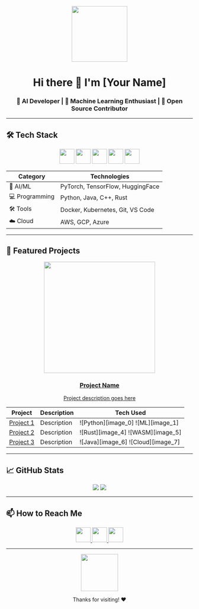 <div align="center">
  <img src="https://pfst.cf2.poecdn.net/base/image/f2ce09d8d47c27ddca19e5fafdadff6276f84295326bfcf53e3e47750326adad?pmaid=423238399" width="150" height="150">
  <h1>Hi there 👋 I'm [Your Name]</h1>
  <h3>🔭 AI Developer | 🌱 Machine Learning Enthusiast | 🚀 Open Source Contributor</h3>
</div>

---

## 🛠️ Tech Stack

<div align="center">
  <img src="https://pfst.cf2.poecdn.net/base/image/74d82063026d0e40754b464abf1d1de1e8189841ebbe9cb15e6b72e9a3b40ec0?pmaid=423238395" width="40" height="40">
  <img src="https://pfst.cf2.poecdn.net/base/image/401cfd57966969edd27ee815d94bb443f6e94af4626bfdc97a51d74b283bb7e5?pmaid=423238401" width="40" height="40">
  <img src="https://pfst.cf2.poecdn.net/base/image/56163b5ecc8cdc0566a5d7d9bf0648342e81cfc48eb729dcf299e1c1217e5e3c?pmaid=423238410" width="40" height="40">
  <img src="https://pfst.cf2.poecdn.net/base/image/cb4478f5fd9d884d273e31e4f55e5c5f053f6a1437eff0b68eef231a0c9ce0a9?pmaid=423238416" width="40" height="40">
  <img src="https://pfst.cf2.poecdn.net/base/image/888eef149d55f28dc9a030fab8c83e6aab65b6cba347f35ab136649eae109ab1?pmaid=423238421" width="40" height="40">
</div>

| Category       | Technologies                          |
|----------------|---------------------------------------|
| 🤖 AI/ML       | PyTorch, TensorFlow, HuggingFace      |
| 💻 Programming | Python, Java, C++, Rust               |
| 🛠️ Tools      | Docker, Kubernetes, Git, VS Code      |
| ☁️ Cloud      | AWS, GCP, Azure                       |

---

## 🌟 Featured Projects

<div align="center">
  <a href="[Project URL]">
    <img src="https://pfst.cf2.poecdn.net/base/image/5c0ef9cddaa0378158548aa38c8e5703769b4e03d18aa65d348237be66b10ce0?pmaid=423238523" width="300">
    <h3>Project Name</h3>
    <p>Project description goes here</p>
  </a>
</div>

| Project | Description | Tech Used |
|---------|-------------|-----------|
| [Project 1](link) | Description | ![Python][image_0] ![ML][image_1] |
| [Project 2](link) | Description | ![Rust][image_4] ![WASM][image_5] |
| [Project 3](link) | Description | ![Java][image_6] ![Cloud][image_7] |

---

## 📈 GitHub Stats

<div align="center">
  <img src="https://github-readme-stats.vercel.app/api?username=yourusername&show_icons=true&theme=radical">
  <img src="https://github-readme-streak-stats.herokuapp.com/?user=yourusername&theme=dark">
</div>

---

## 📫 How to Reach Me

<div align="center">
  <a href="mailto:your.email@example.com">
    <img src="https://pfst.cf2.poecdn.net/base/image/ebadf40e08d8b88460734a6a69de60a893bb1d6274a9aaa23008dac835ca4643?pmaid=423238671" width="40" height="40">
  </a>
  <a href="https://linkedin.com/in/yourprofile">
    <img src="https://pfst.cf2.poecdn.net/base/image/13818745989715732870fce0924052da8360b44d3466c5c7ccfe8f0fefd3b4dc?pmaid=423238695" width="40" height="40">
  </a>
  <a href="https://twitter.com/yourhandle">
    <img src="https://pfst.cf2.poecdn.net/base/image/e2e3339eabba2b7e86e751e018c75ec3171a920e6101ddb6ee7c00eddcb853bb?pmaid=423238715" width="40" height="40">
  </a>
</div>

---

<div align="center">
  <img src="https://pfst.cf2.poecdn.net/base/image/f149f912ce0d06a3dc27045572883ac4703b228db111b000854253456bb73f20?pmaid=423238542" width="100">
  <p>Thanks for visiting! ❤️</p>
</div>
